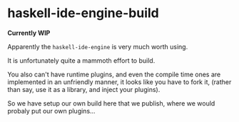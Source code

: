 # haskell-ide-engine-build

**Currently WIP**

Apparently the `haskell-ide-engine` is very much worth using.

It is unfortunately quite a mammoth effort to build.

You also can't have runtime plugins, and even the compile time ones
are implemented in an unfriendly manner, it looks like you have to fork it,
(rather than say, use it as a library, and inject your plugins).

So we have setup our own build here that we publish, where we would probaly put our own plugins...

